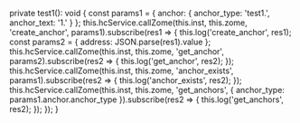   private test1(): void {
    const params1 = {
      anchor: {
        anchor_type: 'test1.',
        anchor_text: '1.'
      }
    };
    this.hcService.callZome(this.inst, this.zome, 'create_anchor', params1).subscribe(res1 => {
      this.log('create_anchor', res1);
      const params2 = { address: JSON.parse(res1).value };
      this.hcService.callZome(this.inst, this.zome, 'get_anchor', params2).subscribe(res2 => {
        this.log('get_anchor', res2);
      });
      this.hcService.callZome(this.inst, this.zome, 'anchor_exists', params1).subscribe(res2 => {
        this.log('anchor_exists', res2);
      });
      this.hcService.callZome(this.inst, this.zome, 'get_anchors', { anchor_type: params1.anchor.anchor_type }).subscribe(res2 => {
        this.log('get_anchors', res2);
      });
    });
  }